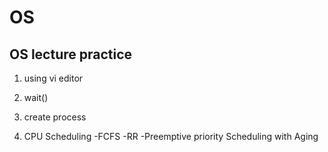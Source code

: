 # OS #

## OS lecture practice ##

1. using vi editor

2. wait()

3. create process

4. CPU Scheduling
    -FCFS
    -RR
    -Preemptive priority Scheduling with Aging